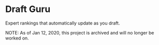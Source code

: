 # Draft Guru
Expert rankings that automatically update as you draft.

NOTE: As of Jan 12, 2020, this project is archived and will no longer be worked on.
